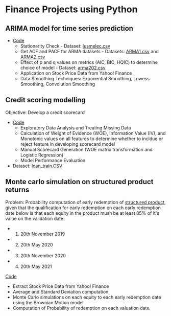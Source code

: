 # Finance Projects using Python


## ARIMA model for time series prediction
- [Code](https://github.com/KathyrnC/Finance-Projects/blob/main/ARIMA%20Model%20for%20Time%20Series%20Analysis%20and%20Prediction.ipynb)
  - Stationarity Check - Dataset: [lusmelec.csv](https://github.com/KathyrnC/Finance-Projects/blob/main/lusmelec.csv)
  - Get ACF and PACF for ARMA datasets
        - Datasets: [ARMA1.csv](https://github.com/KathyrnC/Finance-Projects/blob/main/ARMA1.csv) and [ARMA2.csv](https://github.com/KathyrnC/Finance-Projects/blob/main/ARMA2.csv)
  - Effect of p and q values on metrics (AIC, BIC, HQIC) to determine choice of model - Dataset: [arma202.csv](https://github.com/KathyrnC/Finance-Projects/blob/main/arma202.csv)
  - Application on Stock Price Data from Yahoo! Finance
  - Data Smoothing Techniques: Exponential Smoothing, Lowess Smoothing, Convolution Smoothing

## Credit scoring modelling
Objective: Develop a credit scorecard
- [Code](https://github.com/KathyrnC/Finance-Projects/blob/main/Credit%20Scoring.ipynb)
  - Exploratory Data Analysis and Treating Missing Data
  - Calculation of Weight of Evidence (WOE), Information Value (IV), and Monotonic values on all features to determine whether to incldue or reject feature in developing scorecard model
  - Manual Scorecard Generation (WOE matrix transformation and Logistic Regression)
  - Model Performance Evaluation
- Dataset: [loan_train.CSV](https://github.com/KathyrnC/Finance-Projects/blob/main/loan_train.csv)


## Monte carlo simulation on structured product returns
Problem: Probability computation of early redemption of [structured product](https://drive.google.com/file/d/1kQvQsjlCOoIERHARx8cNbGTJACO9IJRN/view), given that the qualification for early redemption on each early redemption date below is that each equity in the product mush be at least 85% of it's value on the validation date:
  - 1. 20th November 2019
  - 2. 20th May 2020
  - 3. 20th November 2020
  - 4. 20th May 2021

[Code](https://github.com/KathyrnC/Finance-Projects/blob/main/Monte%20Carlo%20Simulation%20on%20Structured%20Products.ipynb)
- Extract Stock Price Data from Yahoo! Finance
- Average and Standard Deviation computation
- Monte Carlo simulations on each equity to each early redemption date using the Brownian Motion model
- Computation of Probability of redemption on each valuation date.


